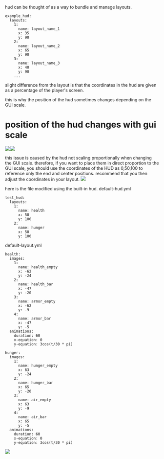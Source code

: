 hud can be thought of as a way to bundle and manage layouts.

```
example_hud:
  layouts:
    1:
      name: layout_name_1
      x: 35
      y: 90
    2:
      name: layout_name_2
      x: 65
      y: 90
    3:
      name: layout_name_3
      x: 40
      y: 90
    ...
```
slight difference from the layout is that the coordinates in the hud are given as a percentage of the player's screen.

this is why the position of the hud sometimes changes depending on the GUI scale.

# position of the hud changes with gui scale
![](https://i.imgur.com/Fu63YuN.png)![](https://i.imgur.com/EWKyXDN.png)

this issue is caused by the hud not scaling proportionally when changing the GUI scale.
therefore, if you want to place them in direct proportion to the GUI scale, you should use the coordinates of the HUD as 0,50,100 to reference only the end and center positions.
recommend that you then adjust the coordinates in your layout.
![](https://i.imgur.com/QSfciQJ.jpeg)

here is the file modified using the built-in hud.
default-hud.yml
```
test_hud:
  layouts:
    1:
      name: health
      x: 50
      y: 100
    2:
      name: hunger
      x: 50
      y: 100
```

default-layout.yml
```
health:
  images:
    1:
      name: health_empty
      x: -62
      y: -24
    2:
      name: health_bar
      x: -47
      y: -20
    3:
      name: armor_empty
      x: -62
      y: -9
    4:
      name: armor_bar
      x: -47
      y: -5
  animations:
    duration: 60
    x-equation: 0
    y-equation: 3cos(t/30 * pi)

hunger:
  images:
    1:
      name: hunger_empty
      x: 63
      y: -24
    2:
      name: hunger_bar
      x: 65
      y: -20
    3:
      name: air_empty
      x: 63
      y: -9
    4:
      name: air_bar
      x: 65
      y: -5
  animations:
    duration: 60
    x-equation: 0
    y-equation: 3cos(t/30 * pi)
```

![](https://i.imgur.com/GlNo8Mh.png)